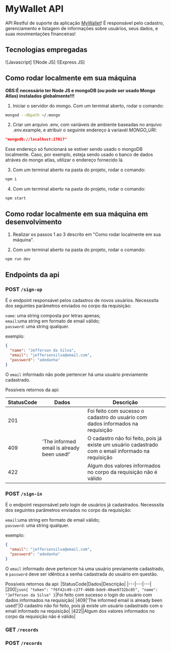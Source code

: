 # MyWallet API

API Restful de suporte da aplicação [MyWallet](https://github.com/JorgeMalaquias/projeto13-mywallet-front)!
É responsável pelo cadastro, gerenciamento e listagem de informações sobre usuários, seus dados, e suas movimentações financeiras!

## Tecnologias empregadas
![Javascript]
![Node JS]
![Express JS]

## Como rodar localmente em sua máquina

   **OBS:É necessário ter Node JS e mongoDB (ou pode ser usado Mongo Atlas) instalados globalmente!!!**
   
1. Iniciar o servidor do mongo. Com um terminal aberto, rodar o comando:

```bash
mongod --dbpath ~/.mongo  
```

2. Criar um arquivo .env, com variáveis de ambiente baseadas no arquivo .env.example, e atribuir o seguinte endereço à variavél _MONGO_URI_:

```json
"mongodb://localhost:27017"
```

Esse endereço só funcionará se estiver sendo usado o mongoDB localmente. Caso, por exemplo, esteja sendo usado o banco de dados atráves do mongo atlas, utilizar o endereço fornecido lá.

3. Com um  terminal aberto na pasta do projeto, rodar o comando: 

```bash
npm i   
```

4. Com um  terminal aberto na pasta do projeto, rodar o comando: 

```bash
npm start   
```

## Como rodar localmente em sua máquina em desenvolvimento

1. Realizar os passos 1 ao 3 descrito em "Como rodar localmente em sua máquina".

2. Com um  terminal aberto na pasta do projeto, rodar o comando: 

```bash
npm run dev   
```
## Endpoints da api

### POST `/sign-up`

É o endpoint responsável pelos cadastros de novos usuários. Necesssita dos seguintes parâmetros enviados no corpo da requisição:

`name`: uma string composta por letras apenas;  
`email`:uma string em formato de email válido;  
`password`: uma string qualquer.

exemplo:

```json
{
  "name": "Jefferson da Silva",
  "email": "jeffersonsilva@email.com",
  "password": "adedanha"
}
```

O `email` informado não pode pertencer há uma usuário previamente cadastrado.

Possíveis retornos da api:

|StatusCode|Dados|Descrição|
|---|---|---|
|201||Foi feito com sucesso o cadastro do usuário com dados informados na requisição|
|409|'The informed email is already been used!'|O cadastro não foi feito, pois já existe um usuário cadastrado com o email informado na requisição|
|422||Algum dos valores informados no corpo da requisição não é válido|


### POST `/sign-in`

É o endpoint responsável pelo login de usuários já cadastrados. Necesssita dos seguintes parâmetros enviados no corpo da requisição:

`email`:uma string em formato de email válido;  
`password`: uma string qualquer.

exemplo:

```json
{
  "email": "jeffersonsilva@email.com",
  "password": "adedanha"
}
```


O `email` informado deve pertencer há uma usuário previamente cadastrado, e `password` deve ser idêntica a senha cadastrada do usuário em questão.

Possíveis retornos da api:
|StatusCode|Dados|Descrição|
|---|---|---|
|200|```json{
  "token": "f6f42c49-c27f-4688-bde9-40ae9732bc85",
  "name": "Jefferson da Silva"
}```|Foi feito com sucesso o login do usuário com dados informados na requisição|
|409|'The informed email is already been used!'|O cadastro não foi feito, pois já existe um usuário cadastrado com o email informado na requisição|
|422||Algum dos valores informados no corpo da requisição não é válido|


### GET `/records`

### POST `/records`
